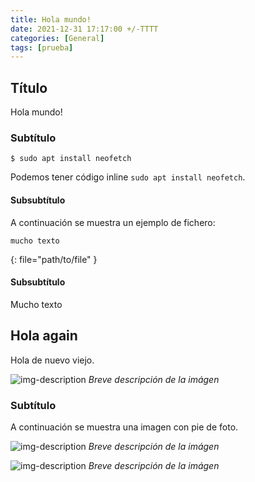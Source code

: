 ```yaml
---
title: Hola mundo!
date: 2021-12-31 17:17:00 +/-TTTT
categories: [General]
tags: [prueba]
---
```


## Título
Hola mundo!

### Subtítulo

```console
$ sudo apt install neofetch
```

Podemos tener código inline `sudo apt install neofetch`.

#### Subsubtítulo

A continuación se muestra un ejemplo de fichero:

```shell
mucho texto
```
{: file="path/to/file" }

#### Subsubtítulo

Mucho texto

## Hola again

Hola de nuevo viejo.

![img-description](https://pbs.twimg.com/profile_images/1438905642262175753/kesiMZxW_400x400.jpg)
_Breve descripción de la imágen_

### Subtítulo

A continuación se muestra una imagen con pie de foto.

![img-description](https://pbs.twimg.com/profile_images/1438905642262175753/kesiMZxW_400x400.jpg)
_Breve descripción de la imágen_

![img-description](https://pbs.twimg.com/profile_images/1438905642262175753/kesiMZxW_400x400.jpg)
_Breve descripción de la imágen_